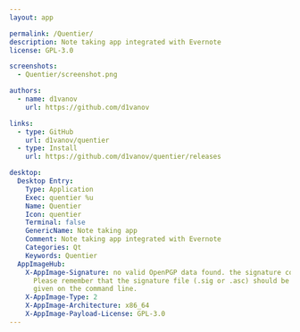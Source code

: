 ```yaml
---
layout: app

permalink: /Quentier/
description: Note taking app integrated with Evernote
license: GPL-3.0

screenshots:
  - Quentier/screenshot.png

authors:
  - name: d1vanov
    url: https://github.com/d1vanov

links:
  - type: GitHub
    url: d1vanov/quentier
  - type: Install
    url: https://github.com/d1vanov/quentier/releases

desktop:
  Desktop Entry:
    Type: Application
    Exec: quentier %u
    Name: Quentier
    Icon: quentier
    Terminal: false
    GenericName: Note taking app
    Comment: Note taking app integrated with Evernote
    Categories: Qt
    Keywords: Quentier
  AppImageHub:
    X-AppImage-Signature: no valid OpenPGP data found. the signature could not be verified.
      Please remember that the signature file (.sig or .asc) should be the first file
      given on the command line.
    X-AppImage-Type: 2
    X-AppImage-Architecture: x86_64
    X-AppImage-Payload-License: GPL-3.0
---
```


